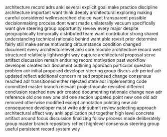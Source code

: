 architecture record adrs anki several explicit goal make practice discipline architecture important want think deeply architectural exploring making careful considered wellresearched choice want transparent possible decisionmaking process dont want made unilaterally vacuum specifically want give steering group opportunity review every major despite geographically temporally distributed team want contributor strong shared understanding technical rationale behind want able revisit prior determine fairly still make sense motivating circumstance condition changed document every architecturelevel anki core module architecture record well structured relatively lightweight way capture architectural proposal serve artifact discussion remain enduring record motivation past workflow developer creates adr document outlining approach particular question problem adr initial proposed developer steering group discus adr period adr updated reflect additional concern raised proposed change consensus reached adr transitioned either rejected state adr implementing code committed master branch relevant projectmodule revisited different conclusion reached new adr created documenting rationale change new adr reference old one new one old one section updated point new one old adr removed otherwise modified except annotation pointing new adr consequence developer must write adr submit review selecting approach architectural affect way anki application put together high level concrete artifact around focus discussion finalizing follow process made deliberately group master branch repository reflect highlevel consensus steering group useful persistent record system way